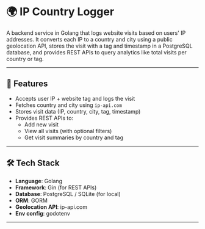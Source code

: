 # 🌍 IP Country Logger

A backend service in Golang that logs website visits based on users' IP addresses. It converts each IP to a country and city using a public geolocation API, stores the visit with a tag and timestamp in a PostgreSQL database, and provides REST APIs to query analytics like total visits per country or tag.

---

## 🚀 Features

- Accepts user IP + website tag and logs the visit
- Fetches country and city using `ip-api.com`
- Stores visit data (IP, country, city, tag, timestamp)
- Provides REST APIs to:
  - Add new visit
  - View all visits (with optional filters)
  - Get visit summaries by country and tag

---

## 🛠️ Tech Stack

- **Language**: Golang
- **Framework**: Gin (for REST APIs)
- **Database**: PostgreSQL / SQLite (for local)
- **ORM**: GORM
- **Geolocation API**: ip-api.com
- **Env config**: godotenv

---

